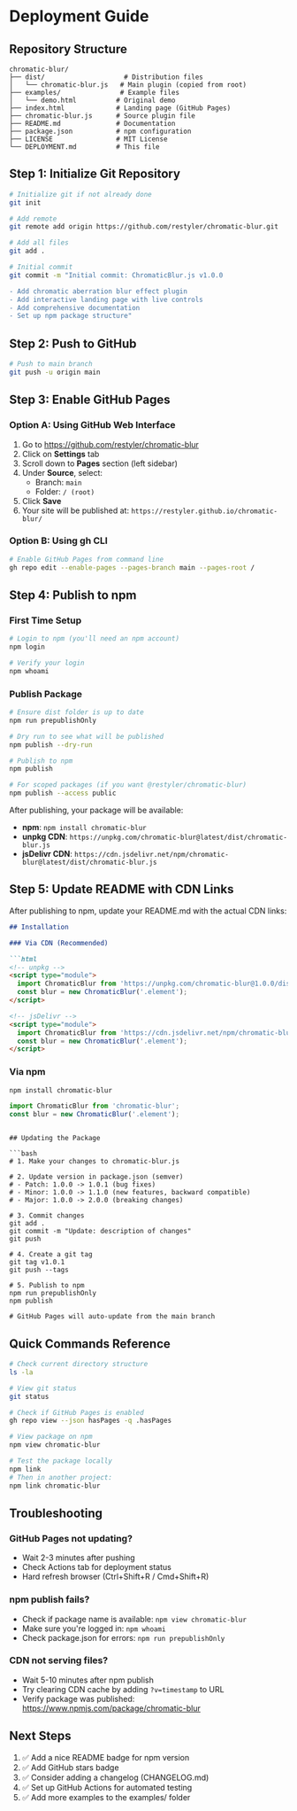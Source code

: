 # Deployment Guide

## Repository Structure

```
chromatic-blur/
├── dist/                    # Distribution files
│   └── chromatic-blur.js   # Main plugin (copied from root)
├── examples/               # Example files
│   └── demo.html          # Original demo
├── index.html             # Landing page (GitHub Pages)
├── chromatic-blur.js      # Source plugin file
├── README.md              # Documentation
├── package.json           # npm configuration
├── LICENSE                # MIT License
└── DEPLOYMENT.md          # This file
```

## Step 1: Initialize Git Repository

```bash
# Initialize git if not already done
git init

# Add remote
git remote add origin https://github.com/restyler/chromatic-blur.git

# Add all files
git add .

# Initial commit
git commit -m "Initial commit: ChromaticBlur.js v1.0.0

- Add chromatic aberration blur effect plugin
- Add interactive landing page with live controls
- Add comprehensive documentation
- Set up npm package structure"
```

## Step 2: Push to GitHub

```bash
# Push to main branch
git push -u origin main
```

## Step 3: Enable GitHub Pages

### Option A: Using GitHub Web Interface

1. Go to https://github.com/restyler/chromatic-blur
2. Click on **Settings** tab
3. Scroll down to **Pages** section (left sidebar)
4. Under **Source**, select:
   - Branch: `main`
   - Folder: `/ (root)`
5. Click **Save**
6. Your site will be published at: `https://restyler.github.io/chromatic-blur/`

### Option B: Using gh CLI

```bash
# Enable GitHub Pages from command line
gh repo edit --enable-pages --pages-branch main --pages-root /
```

## Step 4: Publish to npm

### First Time Setup

```bash
# Login to npm (you'll need an npm account)
npm login

# Verify your login
npm whoami
```

### Publish Package

```bash
# Ensure dist folder is up to date
npm run prepublishOnly

# Dry run to see what will be published
npm publish --dry-run

# Publish to npm
npm publish

# For scoped packages (if you want @restyler/chromatic-blur)
npm publish --access public
```

After publishing, your package will be available:
- **npm**: `npm install chromatic-blur`
- **unpkg CDN**: `https://unpkg.com/chromatic-blur@latest/dist/chromatic-blur.js`
- **jsDelivr CDN**: `https://cdn.jsdelivr.net/npm/chromatic-blur@latest/dist/chromatic-blur.js`

## Step 5: Update README with CDN Links

After publishing to npm, update your README.md with the actual CDN links:

```markdown
## Installation

### Via CDN (Recommended)

```html
<!-- unpkg -->
<script type="module">
  import ChromaticBlur from 'https://unpkg.com/chromatic-blur@1.0.0/dist/chromatic-blur.js';
  const blur = new ChromaticBlur('.element');
</script>

<!-- jsDelivr -->
<script type="module">
  import ChromaticBlur from 'https://cdn.jsdelivr.net/npm/chromatic-blur@1.0.0/dist/chromatic-blur.js';
  const blur = new ChromaticBlur('.element');
</script>
```

### Via npm

```bash
npm install chromatic-blur
```

```javascript
import ChromaticBlur from 'chromatic-blur';
const blur = new ChromaticBlur('.element');
```
```

## Updating the Package

```bash
# 1. Make your changes to chromatic-blur.js

# 2. Update version in package.json (semver)
# - Patch: 1.0.0 -> 1.0.1 (bug fixes)
# - Minor: 1.0.0 -> 1.1.0 (new features, backward compatible)
# - Major: 1.0.0 -> 2.0.0 (breaking changes)

# 3. Commit changes
git add .
git commit -m "Update: description of changes"
git push

# 4. Create a git tag
git tag v1.0.1
git push --tags

# 5. Publish to npm
npm run prepublishOnly
npm publish

# GitHub Pages will auto-update from the main branch
```

## Quick Commands Reference

```bash
# Check current directory structure
ls -la

# View git status
git status

# Check if GitHub Pages is enabled
gh repo view --json hasPages -q .hasPages

# View package on npm
npm view chromatic-blur

# Test the package locally
npm link
# Then in another project:
npm link chromatic-blur
```

## Troubleshooting

### GitHub Pages not updating?
- Wait 2-3 minutes after pushing
- Check Actions tab for deployment status
- Hard refresh browser (Ctrl+Shift+R / Cmd+Shift+R)

### npm publish fails?
- Check if package name is available: `npm view chromatic-blur`
- Make sure you're logged in: `npm whoami`
- Check package.json for errors: `npm run prepublishOnly`

### CDN not serving files?
- Wait 5-10 minutes after npm publish
- Try clearing CDN cache by adding `?v=timestamp` to URL
- Verify package was published: https://www.npmjs.com/package/chromatic-blur

## Next Steps

1. ✅ Add a nice README badge for npm version
2. ✅ Add GitHub stars badge
3. ✅ Consider adding a changelog (CHANGELOG.md)
4. ✅ Set up GitHub Actions for automated testing
5. ✅ Add more examples to the examples/ folder
